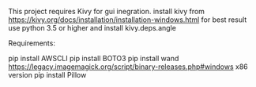This project requires Kivy for gui inegration. 
install kivy from https://kivy.org/docs/installation/installation-windows.html
for best result use python 3.5 or higher and install kivy.deps.angle

Requirements:

pip install AWSCLI
pip install BOTO3
pip install wand
https://legacy.imagemagick.org/script/binary-releases.php#windows x86 version
pip install Pillow

